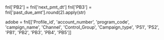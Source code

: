fnl['PB2'] = fnl['next_pmt_dt']
fnl['PB3'] = fnl['past_due_amt'].round(2).apply(str)

adobe = fnl[['Profile_id', 'account_number', 'program_code',
       'campign_name', 'Channel', 'Control_Group', 'Campaign_type', 'PS1', 'PS2', 'PB1', 'PB2',
       'PB3', 'PB4', 'PB5']]
